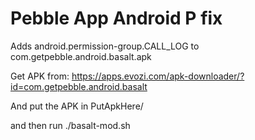 # Pebble App Android P fix

Adds android.permission-group.CALL_LOG to com.getpebble.android.basalt.apk

Get APK from: https://apps.evozi.com/apk-downloader/?id=com.getpebble.android.basalt

And put the APK in PutApkHere/

and then run ./basalt-mod.sh
